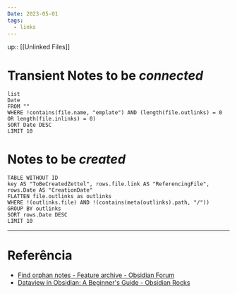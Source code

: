 ```yaml
---
Date: 2023-05-01
tags:
  - links
---
```

up:: [[Unlinked Files]]

# Transient Notes to be *connected*
```dataview
list
Date
FROM ""
WHERE !contains(file.name, "emplate") AND (length(file.outlinks) = 0 OR length(file.inlinks) = 0)
SORT Date DESC
LIMIT 10
```

# Notes to be *created*
```dataview
TABLE WITHOUT ID 
key AS "ToBeCreatedZettel", rows.file.link AS "ReferencingFile", rows.Date AS "CreationDate"
FLATTEN file.outlinks as outlinks
WHERE !(outlinks.file) AND !(contains(meta(outlinks).path, "/"))
GROUP BY outlinks
SORT rows.Date DESC
LIMIT 10
```

---
# Referência
- [Find orphan notes - Feature archive - Obsidian Forum](https://forum.obsidian.md/t/find-orphan-notes/817/15)
- [Dataview in Obsidian: A Beginner's Guide - Obsidian Rocks](https://obsidian.rocks/dataview-in-obsidian-a-beginners-guide/)